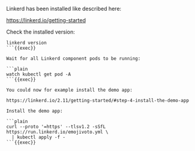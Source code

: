
Linkerd has been installed like described here:

https://linkerd.io/getting-started

Check the installed version:

```plain
linkerd version
```{{exec}}

Wait for all Linkerd component pods to be running:

```plain
watch kubectl get pod -A
```{{exec}}

You could now for example install the demo app:

https://linkerd.io/2.11/getting-started/#step-4-install-the-demo-app

Install the demo app:

```plain
curl --proto '=https' --tlsv1.2 -sSfL https://run.linkerd.io/emojivoto.yml \
  | kubectl apply -f -
```{{exec}}
